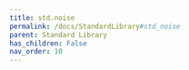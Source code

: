 ```yaml
---
title: std.noise
permalink: /docs/StandardLibrary#std_noise
parent: Standard Library
has_children: False
nav_order: 10
---
```

